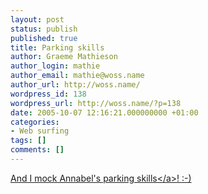 ```yaml
---
layout: post
status: publish
published: true
title: Parking skills
author: Graeme Mathieson
author_login: mathie
author_email: mathie@woss.name
author_url: http://woss.name/
wordpress_id: 138
wordpress_url: http://woss.name/?p=138
date: 2005-10-07 12:16:21.000000000 +01:00
categories:
- Web surfing
tags: []
comments: []
---
```

<a href="http:&#47;&#47;blog.dreamhost.com&#47;2005&#47;10&#47;06&#47;i-love-the-smell-of-twisted-metal-in-the-morning&#47;">And I mock Annabel's parking skills<&#47;a>! :-)
